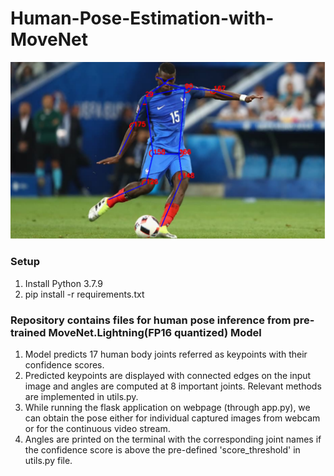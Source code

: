 # Human-Pose-Estimation-with-MoveNet
![result.jpg](result.jpg)
### Setup
1. Install Python 3.7.9
2. pip install -r requirements.txt

### Repository contains files for human pose inference from pre-trained MoveNet.Lightning(FP16 quantized) Model
1. Model predicts 17 human body joints referred as keypoints with their confidence scores.
2. Predicted keypoints are displayed with connected edges on the input image and angles are computed at 8 important joints. Relevant methods are implemented in utils.py.
3. While running the flask application on webpage (through app.py), we can obtain the pose either for individual captured images from webcam or for the continuous video stream.
4. Angles are printed on the terminal with the corresponding joint names if the confidence score is above the pre-defined 'score_threshold' in utils.py file.
